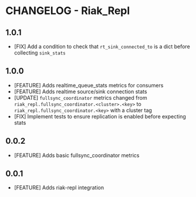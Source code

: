 # CHANGELOG - Riak_Repl

## 1.0.1

 * [FIX] Add a condition to check that `rt_sink_connected_to` is a dict before collecting `sink_stats`

## 1.0.0

 * [FEATURE] Adds realtime_queue_stats metrics for consumers
 * [FEATURE] Adds realtime source/sink connection stats
 * [UPDATE] `fullsync_coordinator` metrics changed from `riak_repl.fullsync_coordinator.<cluster>.<key>` to `riak_repl.fullsync_coordinator.<key>` with a cluster tag
 * [FIX] Implement tests to ensure replication is enabled before expecting stats

## 0.0.2

 * [FEATURE] Adds basic fullsync_coordinator metrics

## 0.0.1

* [FEATURE] Adds riak-repl integration
